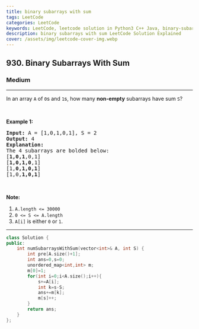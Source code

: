```yaml
---
title: binary subarrays with sum
tags: LeetCode
categories: LeetCode
keywords: LeetCode, leetcode solution in Python3 C++ Java, binary-subarrays-with-sum solution
description: binary subarrays with sum LeetCode Solution Explained
cover: /assets/img/leetcode-cover-img.webp
---
```



<h2>930. Binary Subarrays With Sum</h2><h3>Medium</h3><hr><div><p>In an array <code>A</code> of <code>0</code>s and <code>1</code>s, how many <strong>non-empty</strong> subarrays have sum <code>S</code>?</p>

<p>&nbsp;</p>

<p><strong>Example 1:</strong></p>

<pre><strong>Input: </strong>A = <span id="example-input-1-1">[1,0,1,0,1]</span>, S = <span id="example-input-1-2">2</span>
<strong>Output: </strong><span id="example-output-1">4</span>
<strong>Explanation: </strong>
The 4 subarrays are bolded below:
[<strong>1,0,1</strong>,0,1]
[<strong>1,0,1,0</strong>,1]
[1,<strong>0,1,0,1</strong>]
[1,0,<strong>1,0,1</strong>]
</pre>

<p>&nbsp;</p>

<p><strong>Note:</strong></p>

<ol>
	<li><code>A.length &lt;= 30000</code></li>
	<li><code>0 &lt;= S &lt;= A.length</code></li>
	<li><code>A[i]</code>&nbsp;is either <code>0</code>&nbsp;or <code>1</code>.</li>
</ol></div>

---




```cpp
class Solution {
public:
    int numSubarraysWithSum(vector<int>& A, int S) {
        int pre[A.size()+1];
        int ans=0,s=0;
        unordered_map<int,int> m;
        m[0]=1;
        for(int i=0;i<A.size();i++){
            s+=A[i];
            int k=s-S;
            ans+=m[k];
            m[s]++;
        }
        return ans;
    }
};
```
